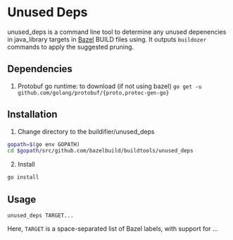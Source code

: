 # Unused Deps

unused_deps is a command line tool to determine any unused depenencies
in java_library targets in [Bazel](https://github.com/bazelbuild/bazel)
BUILD files using.  It outputs `buildozer` commands to apply the suggested
pruning.

## Dependencies

1. Protobuf go runtime: to download (if not using bazel)
`go get -u github.com/golang/protobuf/{proto,protoc-gen-go}`


## Installation

1. Change directory to the buildifier/unused_deps

```bash
gopath=$(go env GOPATH)
cd $gopath/src/github.com/bazelbuild/buildtools/unused_deps
```

2. Install

```bash
go install
```

## Usage

```shell
unused_deps TARGET...
```

Here, `TARGET` is a space-separated list of Bazel labels, with support for ...
